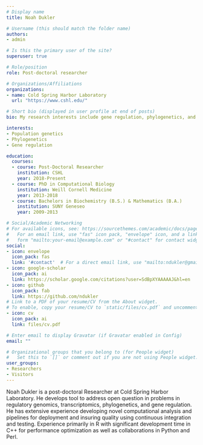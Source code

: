 ```yaml
---
# Display name
title: Noah Dukler

# Username (this should match the folder name)
authors:
- admin

# Is this the primary user of the site?
superuser: true

# Role/position
role: Post-doctoral researcher

# Organizations/Affiliations
organizations:
- name: Cold Spring Harbor Laboratory
  url: "https://www.cshl.edu/"

# Short bio (displayed in user profile at end of posts)
bio: My research interests include gene regulation, phylogenetics, and population genetics.

interests:
- Population genetics
- Phylogenetics
- Gene regulation

education:
  courses:
  - course: Post-Doctoral Researcher
    institution: CSHL
    year: 2018-Present
  - course: PhD in Computational Biology
    institution: Weill Cornell Medicine
    year: 2013-2018
  - course: Bachelors in Biochemistry (B.S.) & Mathematics (B.A.)
    institution: SUNY Geneseo
    year: 2009-2013

# Social/Academic Networking
# For available icons, see: https://sourcethemes.com/academic/docs/page-builder/#icons
#   For an email link, use "fas" icon pack, "envelope" icon, and a link in the
#   form "mailto:your-email@example.com" or "#contact" for contact widget.
social:
- icon: envelope
  icon_pack: fas
  link: '#contact'  # For a direct email link, use "mailto:ndukler@gmail.com".
- icon: google-scholar
  icon_pack: ai
  link: https://scholar.google.com/citations?user=SdBpXYAAAAAJ&hl=en
- icon: github
  icon_pack: fab
  link: https://github.com/ndukler
# Link to a PDF of your resume/CV from the About widget.
# To enable, copy your resume/CV to `static/files/cv.pdf` and uncomment the lines below.
- icon: cv
  icon_pack: ai
  link: files/cv.pdf

# Enter email to display Gravatar (if Gravatar enabled in Config)
email: ""

# Organizational groups that you belong to (for People widget)
#   Set this to `[]` or comment out if you are not using People widget.
user_groups:
- Researchers
- Visitors
---
```


Noah Dukler is a post-doctoral Researcher at Cold Spring Harbor Laboratory. He develops tool to address open question in problems in
regulatory genomics, transcriptomics, phylogenetics, and gene regulation. He has extensive experience developing novel computational
analysis and pipelines for deployment and insuring quality using continuous integration and testing. Experience primarily in R with
significant development time in C++ for performance optimization as well as collaborations in Python and Perl.